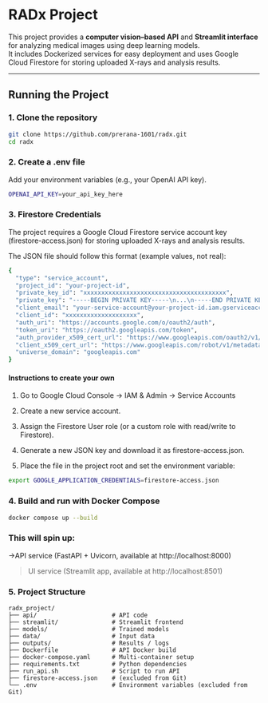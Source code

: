 # RADx Project

This project provides a **computer vision–based API** and **Streamlit interface** for analyzing medical images using deep learning models.  
It includes Dockerized services for easy deployment and uses Google Cloud Firestore for storing uploaded X-rays and analysis results.

---

## Running the Project

### 1. Clone the repository
```bash
git clone https://github.com/prerana-1601/radx.git
cd radx
```

### 2. Create a .env file

Add your environment variables (e.g., your OpenAI API key).

```bash
OPENAI_API_KEY=your_api_key_here
```

### 3. Firestore Credentials

The project requires a Google Cloud Firestore service account key (firestore-access.json) for storing uploaded X-rays and analysis results.

The JSON file should follow this format (example values, not real):

```bash
{
  "type": "service_account",
  "project_id": "your-project-id",
  "private_key_id": "xxxxxxxxxxxxxxxxxxxxxxxxxxxxxxxxxxxxxxxx",
  "private_key": "-----BEGIN PRIVATE KEY-----\n...\n-----END PRIVATE KEY-----\n",
  "client_email": "your-service-account@your-project-id.iam.gserviceaccount.com",
  "client_id": "xxxxxxxxxxxxxxxxxxxx",
  "auth_uri": "https://accounts.google.com/o/oauth2/auth",
  "token_uri": "https://oauth2.googleapis.com/token",
  "auth_provider_x509_cert_url": "https://www.googleapis.com/oauth2/v1/certs",
  "client_x509_cert_url": "https://www.googleapis.com/robot/v1/metadata/x509/your-service-account%40your-project-id.iam.gserviceaccount.com",
  "universe_domain": "googleapis.com"
}
```

#### Instructions to create your own

1. Go to Google Cloud Console → IAM & Admin → Service Accounts

2. Create a new service account.

3. Assign the Firestore User role (or a custom role with read/write to Firestore).

4. Generate a new JSON key and download it as firestore-access.json.

5. Place the file in the project root and set the environment variable:

```bash
export GOOGLE_APPLICATION_CREDENTIALS=firestore-access.json
```

### 4. Build and run with Docker Compose

```bash
docker compose up --build
```

### This will spin up:

->API service (FastAPI + Uvicorn, available at http://localhost:8000)

>UI service (Streamlit app, available at http://localhost:8501)



### 5. Project Structure

```text
radx_project/
├── api/                     # API code
├── streamlit/               # Streamlit frontend
├── models/                  # Trained models
├── data/                    # Input data
├── outputs/                 # Results / logs
├── Dockerfile               # API Docker build
├── docker-compose.yaml      # Multi-container setup
├── requirements.txt         # Python dependencies
├── run_api.sh               # Script to run API
├── firestore-access.json    # (excluded from Git)
└── .env                     # Environment variables (excluded from Git)
```